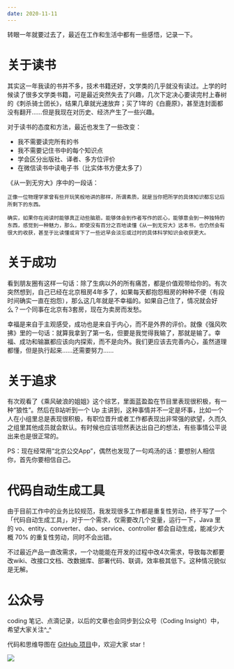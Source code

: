 ```yaml
---
date: 2020-11-11
---
```


转眼一年就要过去了，最近在工作和生活中都有一些感悟，记录一下。

# 关于读书
其实这一年我读的书并不多，技术书籍还好，文学类的几乎就没有读过。上学的时候读了很多文学类书籍，可是最近突然失去了兴趣，几次下定决心要读完村上春树的《刺杀骑士团长》，结果几章就光速放弃；买了1年的《白鹿原》，甚至连封面都没有翻开……但是我现在对历史、经济产生了一些兴趣。

对于读书的态度和方法，最近也发生了一些改变：
* 我不需要读完所有的书
* 我不需要记住书中的每个知识点
* 学会区分出版社、译者、多方位评价
* 在微信读书中读电子书（比实体书方便太多了）

《从一到无穷大》序中的一段话：

    正像一位物理学家曾有些开玩笑般地讲的那样，所谓素质，就是当你把所学的具体知识都忘记后所剩下的东西。

    确实，如果你在阅读时能够真正动些脑筋，能够体会到作者写作的匠心，能够意会到一种独特的东西，感觉到一种魅力，那么，即使没有百分之百地读懂《从一到无穷大》这本书，也仍然会有很大的收获，甚至于比读懂或背下了一些迟早会淡忘或过时的具体科学知识会收获更大。

# 关于成功

看到朋友圈有这样一句话：除了生病以外的所有痛苦，都是价值观带给你的。有次突然想到，自己已经在北京租房4年多了，如果每天都抱怨租房的种种不便（有段时间确实一直在抱怨），那么这几年就是不幸福的。如果自己住了，情况就会好么？一个同事在北京有3套房，现在为卖房而发愁。

幸福是来自于主观感受，成功也是来自于内心，而不是外界的评价。就像《强风吹拂》里的一句话：就算我拿到了第一名，但要是我觉得我输了，那就是输了。幸福、成功和输赢都应该向内探索，而不是向外。我们更应该去完善内心，虽然道理都懂，但是执行起来……还需要努力……

# 关于追求

有次观看了《乘风破浪的姐姐》这个综艺，里面蓝盈盈在节目里表现很积极，有一种“狼性”。然后在B站听到一个 Up 主讲到，这种事情并不一定是坏事，比如一个人在小组里总是表现很积极，有职位晋升或者工作都表现出非常强的欲望，久而久之组里其他成员就会默认。有时候也应该坦然表达出自己的想法，有些事情公平说出来也是很正常的。

PS：现在经常用“北京公交App”，偶然也发现了一句鸡汤的话：要想别人相信你，首先你要相信自己。

# 代码自动生成工具

由于目前工作中的业务比较规范，我发现很多工作都是重复性劳动，终于写了一个「代码自动生成工具」，对于一个需求，仅需要改几个变量，运行一下，Java 里的 vo、entity、converter、dao、service、controller 都会自动生成，能减少大概 70% 的重复性劳动，同时不会出错。

不过最近产品一直改需求，一个功能能在开发的过程中改4次需求，导致每次都要改wiki、改接口文档、改数据库、部署代码、联调，效率极其低下。这种情况貌似是无解。

# 公众号

coding 笔记、点滴记录，以后的文章也会同步到公众号（Coding Insight）中，希望大家关注^_^

代码和思维导图在 [GitHub 项目](https://github.com/LjyYano/Thinking_in_Java_MindMapping)中，欢迎大家 star！

![](http://yano.oss-cn-beijing.aliyuncs.com/2019-07-29-qrcode_for_gh_a26ce4572791_258.jpg)
